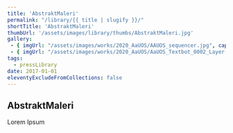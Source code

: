 ```yaml
---
title: 'AbstraktMaleri'
permalink: "/library/{{ title | slugify }}/"
shortTitle: 'AbstraktMaleri'
thumbUrl: '/assets/images/library/thumbs/AbstraktMaleri.jpg'
gallery:
 - { imgUrl: "/assets/images/works/2020_AaUOS/AAUOS_sequencer.jpg", caption: "" }
 - { imgUrl: "/assets/images/works/2020_AaUOS/AaUOS_Textbot_0002_Layer-20.jpg", caption: "" }
tags:
  - pressLibrary
date: 2017-01-01
eleventyExcludeFromCollections: false
---
```



<div class="Grid Grid--gutters Grid--full large-Grid--fit">
  <div class="Grid-cell">
    <div class='headerGroup'>
      <h2>AbstraktMaleri</h2>
      <p>Lorem Ipsum</p>
    </div>
  </div>
</div>